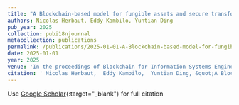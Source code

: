 ```yaml
---
title: "A Blockchain-based model for fungible assets and secure transformation processes traceability"
authors: Nicolas Herbaut, Eddy Kambilo, Yuntian Ding
pub_year: 2025
collection: pubi18njournal
metacollection: publications
permalink: /publications/2025-01-01-A-Blockchain-based-model-for-fungible-assets-and-secure-transformation-processes-traceability
date: 2025-01-01
year: 2025
venue: 'In the proceedings of Blockchain for Information Systems Engineering - B4ISE25 '
citation: ' Nicolas Herbaut,  Eddy Kambilo,  Yuntian Ding, &quot;A Blockchain-based model for fungible assets and secure transformation processes traceability.&quot; In the proceedings of Blockchain for Information Systems Engineering - B4ISE25 , 2025.'
---
```

Use [Google Scholar](https://scholar.google.com/scholar?q=A+Blockchain+based+model+for+fungible+assets+and+secure+transformation+processes+traceability){:target="_blank"} for full citation